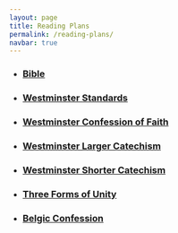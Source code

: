 ```yaml
---
layout: page
title: Reading Plans
permalink: /reading-plans/
navbar: true
---
```


<ul>
  <li><h3><a href="{% link pages/reading-plans/Bible-plans.md %}">Bible</a></h3></li>
  <li><h3><a href="{% link pages/reading-plans/westminster-plans.md %}">Westminster Standards</a></h3></li>
  <li><h3><a href="{% link pages/reading-plans/wcf-plans.md %}">Westminster Confession of Faith</a></h3></li>
  <li><h3><a href="{% link pages/reading-plans/wlc-plans.md %}">Westminster Larger Catechism</a></h3></li>
  <li><h3><a href="{% link pages/reading-plans/wsc-plans.md %}">Westminster Shorter Catechism</a></h3></li>
  <li><h3><a href="{% link pages/reading-plans/three-forms-plans.md %}">Three Forms of Unity</a></h3></li>
  <li><h3><a href="{% link pages/reading-plans/bc-plans.md %}">Belgic Confession</a></h3></li>
</ul>